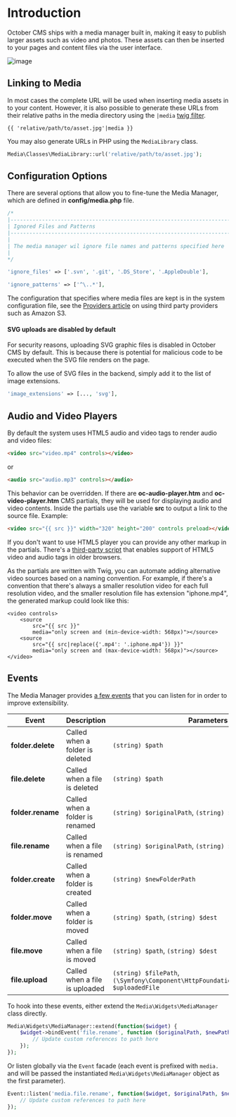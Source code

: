 # Introduction

October CMS ships with a media manager built in, making it easy to publish larger assets such as video and photos. These assets can then be inserted to your pages and content files via the user interface.

![image](https://github.com/octobercms/docs/blob/develop/images/media-manager.png?raw=true)

## Linking to Media

In most cases the complete URL will be used when inserting media assets in to your content. However, it is also possible to generate these URLs from their relative paths in the media directory using the `|media` [twig filter](../../markup/filter/media.md).

```twig
{{ 'relative/path/to/asset.jpg'|media }}
```

You may also generate URLs in PHP using the `MediaLibrary` class.

```php
Media\Classes\MediaLibrary::url('relative/path/to/asset.jpg');
```

## Configuration Options

There are several options that allow you to fine-tune the Media Manager, which are defined in **config/media.php** file.

```php
/*
|--------------------------------------------------------------------------
| Ignored Files and Patterns
|--------------------------------------------------------------------------
|
| The media manager wil ignore file names and patterns specified here
|
*/

'ignore_files' => ['.svn', '.git', '.DS_Store', '.AppleDouble'],

'ignore_patterns' => ['^\..*'],
```

The configuration that specifies where media files are kept is in the system configuration file, see the [Providers article](./providers.md) on using third party providers such as Amazon S3.

#### SVG uploads are disabled by default

For security reasons, uploading SVG graphic files is disabled in October CMS by default. This is because there is potential for malicious code to be executed when the SVG file renders on the page.

To allow the use of SVG files in the backend, simply add it to the list of image extensions.

```php
'image_extensions' => [..., 'svg'],
```

## Audio and Video Players

By default the system uses HTML5 audio and video tags to render audio and video files:

```html
<video src="video.mp4" controls></video>
```

or

```html
<audio src="audio.mp3" controls></audio>
```

This behavior can be overridden. If there are **oc-audio-player.htm** and **oc-video-player.htm** CMS partials, they will be used for displaying audio and video contents. Inside the partials use the variable **src** to output a link to the source file. Example:

```html
<video src="{{ src }}" width="320" height="200" controls preload></video>
```

If you don't want to use HTML5 player you can provide any other markup in the partials. There's a [third-party script](https://html5media.info/) that enables support of HTML5 video and audio tags in older browsers.

As the partials are written with Twig, you can automate adding alternative video sources based on a naming convention. For example, if there's a convention that there's always a smaller resolution video for each full resolution video, and the smaller resolution file has extension "iphone.mp4", the generated markup could look like this:

```twig
<video controls>
    <source
        src="{{ src }}"
        media="only screen and (min-device-width: 568px)"></source>
    <source
        src="{{ src|replace({'.mp4': '.iphone.mp4'}) }}"
        media="only screen and (max-device-width: 568px)"></source>
</video>
```

## Events

The Media Manager provides [a few events](../../extend/extending.md) that you can listen for in order to improve extensibility.

Event | Description | Parameters
------------- | ------------- | -------------
**folder.delete** | Called when a folder is deleted | `(string) $path`
**file.delete** | Called when a file is deleted | `(string) $path`
**folder.rename** | Called when a folder is renamed | `(string) $originalPath`, `(string) $newPath`
**file.rename** | Called when a file is renamed | `(string) $originalPath`, `(string) $newPath`
**folder.create** | Called when a folder is created | `(string) $newFolderPath`
**folder.move** | Called when a folder is moved | `(string) $path`, `(string) $dest`
**file.move** | Called when a file is moved | `(string) $path`, `(string) $dest`
**file.upload** | Called when a file is uploaded | `(string) $filePath`, `(\Symfony\Component\HttpFoundation\File\UploadedFile) $uploadedFile`

To hook into these events, either extend the `Media\Widgets\MediaManager` class directly.

```php
Media\Widgets\MediaManager::extend(function($widget) {
    $widget->bindEvent('file.rename', function ($originalPath, $newPath) {
        // Update custom references to path here
    });
});
```

Or listen globally via the `Event` facade (each event is prefixed with `media.` and will be passed the instantiated `Media\Widgets\MediaManager` object as the first parameter).

```php
Event::listen('media.file.rename', function($widget, $originalPath, $newPath) {
    // Update custom references to path here
});
```

